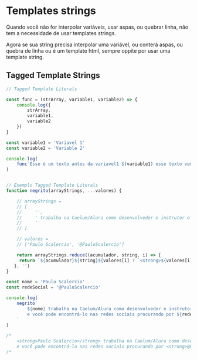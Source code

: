 # Templates strings

Quando você não for interpolar variáveis, usar aspas, ou quebrar linha,
não tem a necessidade de usar templates strings.

Agora se sua string precisa interpolar uma variável, ou conterá aspas, ou
quebra de linha ou é um template html, sempre oppite por usar uma
template string.

## Tagged Template Strings

```js
// Tagged Template Literals

const func = (strArray, variable1, variable2) => {
    console.log({
        strArray,
        variable1,
        variable2
    })
}

const variable1 = 'Variavel 1'
const variable2 = 'Variable 2'

console.log(
    func`Esse é um texto antes da variavel1 ${variable1} esse texto vem depois da variable 1 ${variable2}`
)


// Exemplo Tagged Template Literals
function negrito(arrayStrings, ...valores) {

    // arrayStrings = 
    // [
    //     '', 
    //     ' trabalha na Caelum/Alura como desenvolvedor e instrutor e você pode encontrá-lo nas redes sociais procurando por ', 
    //     ''
    // ]

    // valores =
    // ['Paulo Scalercio', '@PauloScalercio']

    return arrayStrings.reduce((acumulador, string, i) => {
     return `${acumulador}${string}${valores[i] ? `<strong>${valores[i]}</strong>` : ''}`
   }, '')
}

const nome = 'Paulo Scalercio'
const redeSocial = '@PauloScalercio'

console.log(
    negrito`
        ${nome} trabalha na Caelum/Alura como desenvolvedor e instrutor 
        e você pode encontrá-lo nas redes sociais procurando por ${redeSocial}
    `
)

/*
    <strong>Paulo Scalercio</strong> trabalha na Caelum/Alura como desenvolvedor e instrutor 
    e você pode encontrá-lo nas redes sociais procurando por <strong>@PauloScalercio</strong>
/*
```
